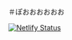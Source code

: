 

＃ぽおおおおおお


[![Netlify Status](https://api.netlify.com/api/v1/badges/4ed87cb6-355f-4741-94a3-4e1da415293e/deploy-status)](https://app.netlify.com/sites/hopeful-goldstine-fec773/deploys)